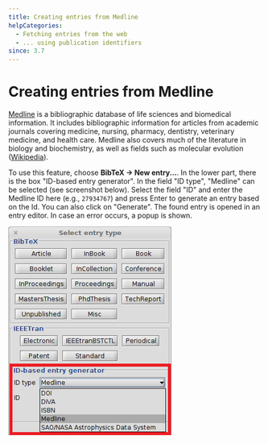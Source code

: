 ```yaml
---
title: Creating entries from Medline
helpCategories:
  - Fetching entries from the web
  - ... using publication identifiers
since: 3.7
---
```


# Creating entries from Medline

[Medline](https://www.nlm.nih.gov/pubs/factsheets/medline.html) is a bibliographic database of life sciences and biomedical information. It includes bibliographic information for articles from academic journals covering medicine, nursing, pharmacy, dentistry, veterinary medicine, and health care. Medline also covers much of the literature in biology and biochemistry, as well as fields such as molecular evolution \([Wikipedia](https://en.wikipedia.org/wiki/MEDLINE)\).

To use this feature, choose **BibTeX → New entry...**. In the lower part, there is the box "ID-based entry generator". In the field "ID type", "Medline" can be selected \(see screenshot below\). Select the field "ID" and enter the Medline ID here \(e.g., `27934767`\) and press Enter to generate an entry based on the Id. You can also click on "Generate". The found entry is opened in an entry editor. In case an error occurs, a popup is shown.

![Screenshot of new entry dialog](../.gitbook/assets/newentrychoosetype-idgeneratorhighlighted-medline.png)

